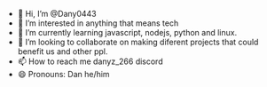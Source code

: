 - 👋 Hi, I’m @Dany0443
- 👀 I’m interested in anything that means tech
- 🌱 I’m currently learning javascript, nodejs, python and linux.
- 💞️ I’m looking to collaborate on making diferent projects that could benefit us and other ppl.
- 📫 How to reach me danyz_266 discord 
- 😄 Pronouns: Dan he/him

<!---
Dany0443/Dany0443 is a ✨ special ✨ repository because its `README.md` (this file) appears on your GitHub profile.
You can click the Preview link to take a look at your changes.
--->
